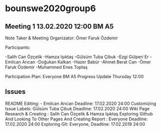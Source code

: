 # 

# bounswe2020group6

## Meeting 1 13.02.2020 12:00 BM A5

Note Taker & Meeting Organizator:
Ömer Faruk Özdemir

Participants:

-Salih Can Özçelik
-Hamza Işıktaş
-Gülsüm Tuba Çibuk
-Ezgi Gülperi Er
-Emilcan Arıcan
-Doğukan Kalkan
-Hazer Babür 
-Ahmet Berat Can
-Ömer Faruk Özdemir
-Muhammed Enes Toptaş

Participation Plan:
Everyone
BM A5
Progress Update
Thursday 12:00 


Issues
------
README Editing: -  Emilcan Arıcan Deadline: 17.02.2020 24:00
Customizing Issue Labels: Gülsüm Tuba Çibuk  Deadline: 17.02.2020 24:00
Wiki Page Research & Creating : Salih Can Özçelik & Hamza Işıktaş
Exploring Github And Looking To Other Pages And Creating Report : Everyone Deadline: 17.02.2020 24:00
Exploring Git: Everyone, Deadline: 17.02.2019 24:00

